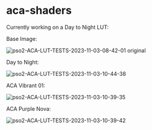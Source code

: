# aca-shaders

Currently working on a Day to Night LUT:

Base Image:

![pso2-ACA-LUT-TESTS-2023-11-03-08-42-01 original](https://github.com/Faya-NGS/aca-shaders/assets/125037783/f40bf3fa-e209-487b-a3a2-78b44d1a7b47)


Day to Night:

![pso2-ACA-LUT-TESTS-2023-11-03-10-44-38](https://github.com/Faya-NGS/aca-shaders/assets/125037783/7df5a26a-f313-4a8a-898d-911a0c835e3a)



ACA Vibrant 01:

![pso2-ACA-LUT-TESTS-2023-11-03-10-39-35](https://github.com/Faya-NGS/aca-shaders/assets/125037783/7602115a-6d8a-4504-959b-cf68d5cee895)


ACA Purple Nova:

![pso2-ACA-LUT-TESTS-2023-11-03-10-39-42](https://github.com/Faya-NGS/aca-shaders/assets/125037783/10cf5f0e-c529-45f1-9a43-c49aac5e12f8)
